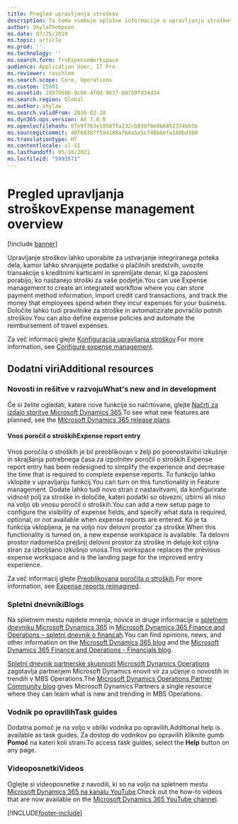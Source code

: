 ```yaml
---
title: Pregled upravljanja stroškov
description: Ta tema vsebuje splošne informacije o upravljanju stroškov in povezave do dodatnih virov. Upravljanje stroškov lahko uporabite za ustvarjanje integriranega poteka dela, kamor lahko shranjujete podatke o plačilnih sredstvih, uvozite transakcije s kreditnimi karticami in spremljate denar, ki ga zaposleni porabijo, ko nastanejo stroški za vaše podjetje.
author: ShylaThompson
ms.date: 07/25/2019
ms.topic: article
ms.prod: ''
ms.technology: ''
ms.search.form: TrvExpenseWorkspace
audience: Application User, IT Pro
ms.reviewer: roschlom
ms.search.scope: Core, Operations
ms.custom: 15001
ms.assetid: 2d97d69b-9c08-4f0d-9637-68759fd34d34
ms.search.region: Global
ms.author: shylaw
ms.search.validFrom: 2016-02-28
ms.dyn365.ops.version: AX 7.0.0
ms.openlocfilehash: 0fe9f763e18507fa232cb830f8e0b6852374b65b
ms.sourcegitcommit: 40f68387f594180af64a5e5c748b6efa188bd300
ms.translationtype: HT
ms.contentlocale: sl-SI
ms.lasthandoff: 05/10/2021
ms.locfileid: "5993571"
---
```

# <a name="expense-management-overview"></a><span data-ttu-id="59c80-104">Pregled upravljanja stroškov</span><span class="sxs-lookup"><span data-stu-id="59c80-104">Expense management overview</span></span>

[!include [banner](../includes/banner.md)]

<span data-ttu-id="59c80-105">Upravljanje stroškov lahko uporabite za ustvarjanje integriranega poteka dela, kamor lahko shranjujete podatke o plačilnih sredstvih, uvozite transakcije s kreditnimi karticami in spremljate denar, ki ga zaposleni porabijo, ko nastanejo stroški za vaše podjetje.</span><span class="sxs-lookup"><span data-stu-id="59c80-105">You can use Expense management to create an integrated workflow where you can store payment method information, import credit card transactions, and track the money that employees spend when they incur expenses for your business.</span></span> <span data-ttu-id="59c80-106">Določite lahko tudi pravilnike za stroške in avtomatizirate povračilo potnih stroškov.</span><span class="sxs-lookup"><span data-stu-id="59c80-106">You can also define expense policies and automate the reimbursement of travel expenses.</span></span>

<span data-ttu-id="59c80-107">Za več informacij glejte [Konfiguracija upravljanja stroškov](plan-expense-management.md).</span><span class="sxs-lookup"><span data-stu-id="59c80-107">For more information, see [Configure expense management](plan-expense-management.md).</span></span>

## <a name="additional-resources"></a><span data-ttu-id="59c80-108">Dodatni viri</span><span class="sxs-lookup"><span data-stu-id="59c80-108">Additional resources</span></span>

### <a name="whats-new-and-in-development"></a><span data-ttu-id="59c80-109">Novosti in rešitve v razvoju</span><span class="sxs-lookup"><span data-stu-id="59c80-109">What's new and in development</span></span>

<span data-ttu-id="59c80-110">Če si želite ogledati, katere nove funkcije so načrtovane, glejte [Načrti za izdajo storitve Microsoft Dynamics 365](/dynamics365/release-plans/).</span><span class="sxs-lookup"><span data-stu-id="59c80-110">To see what new features are planned, see the [Microsoft Dynamics 365 release plans](/dynamics365/release-plans/).</span></span>

#### <a name="expense-report-entry"></a><span data-ttu-id="59c80-111">Vnos poročil o stroških</span><span class="sxs-lookup"><span data-stu-id="59c80-111">Expense report entry</span></span>

<span data-ttu-id="59c80-112">Vnos poročila o stroških je bil preoblikovan v želji po poenostavitvi izkušnje in skrajšanja potrebnega časa za izpolnitev poročil o stroških.</span><span class="sxs-lookup"><span data-stu-id="59c80-112">Expense report entry has been redesigned to simplify the experience and decrease the time that is required to complete expense reports.</span></span> <span data-ttu-id="59c80-113">To funkcijo lahko vklopite v upravljanju funkcij.</span><span class="sxs-lookup"><span data-stu-id="59c80-113">You can turn on this functionality in Feature management.</span></span> <span data-ttu-id="59c80-114">Dodate lahko tudi novo stran z nastavitvami, da konfigurirate vidnost polj za stroške in določite, kateri podatki so obvezni, izbirni ali niso na voljo ob vnosu poročil o stroških.</span><span class="sxs-lookup"><span data-stu-id="59c80-114">You can add a new setup page to configure the visibility of expense fields, and specify what data is required, optional, or not available when expense reports are entered.</span></span> <span data-ttu-id="59c80-115">Ko je ta funkcija vklopljena, je na voljo nov delovni prostor za stroške.</span><span class="sxs-lookup"><span data-stu-id="59c80-115">When this functionality is turned on, a new expense workspace is available.</span></span> <span data-ttu-id="59c80-116">Ta delovni prostor nadomešča prejšnji delovni prostor za stroške in deluje kot ciljna stran za izboljšano izkušnjo vnosa.</span><span class="sxs-lookup"><span data-stu-id="59c80-116">This workspace replaces the previous expense workspace and is the landing page for the improved entry experience.</span></span>

<span data-ttu-id="59c80-117">Za več informacij glejte [Preoblikovana poročila o stroških](ExpenseWorkspaceNew.md).</span><span class="sxs-lookup"><span data-stu-id="59c80-117">For more information, see [Expense reports reimagined](ExpenseWorkspaceNew.md).</span></span>

### <a name="blogs"></a><span data-ttu-id="59c80-118">Spletni dnevniki</span><span class="sxs-lookup"><span data-stu-id="59c80-118">Blogs</span></span>

<span data-ttu-id="59c80-119">Na spletnem mestu najdete mnenja, novice in druge informacije o [spletnem dnevniku Microsoft Dynamics 365](https://community.dynamics.com/b/msftdynamicsblog?c=Enterprise) in [Microsoft Dynamics 365 Finance and Operations – spletni dnevnik o financah](https://community.dynamics.com/365/financeandoperations/b/financials).</span><span class="sxs-lookup"><span data-stu-id="59c80-119">You can find opinions, news, and other information on the [Microsoft Dynamics 365 blog](https://community.dynamics.com/b/msftdynamicsblog?c=Enterprise) and the [Microsoft Dynamics 365 Finance and Operations - Financials blog](https://community.dynamics.com/365/financeandoperations/b/financials).</span></span>

<span data-ttu-id="59c80-120">[Spletni dnevnik partnerske skupnosti Microsoft Dynamics Operations](https://community.dynamics.com/partner/b/operationspartnercommunityblog) zagotavlja partnerjem Microsoft Dynamics enovit vir za učenje o novostih in trendih v MBS Operations.</span><span class="sxs-lookup"><span data-stu-id="59c80-120">The [Microsoft Dynamics Operations Partner Community blog](https://community.dynamics.com/partner/b/operationspartnercommunityblog) gives Microsoft Dynamics Partners a single resource where they can learn what is new and trending in MBS Operations.</span></span>

### <a name="task-guides"></a><span data-ttu-id="59c80-121">Vodnik po opravilih</span><span class="sxs-lookup"><span data-stu-id="59c80-121">Task guides</span></span>

<span data-ttu-id="59c80-122">Dodatna pomoč je na voljo v obliki vodnika po opravilih.</span><span class="sxs-lookup"><span data-stu-id="59c80-122">Additional help is available as task guides.</span></span> <span data-ttu-id="59c80-123">Za dostop do vodnikov po opravilih kliknite gumb **Pomoč** na kateri koli strani.</span><span class="sxs-lookup"><span data-stu-id="59c80-123">To access task guides, select the **Help** button on any page.</span></span>

### <a name="videos"></a><span data-ttu-id="59c80-124">Videoposnetki</span><span class="sxs-lookup"><span data-stu-id="59c80-124">Videos</span></span>

<span data-ttu-id="59c80-125">Oglejte si videoposnetke z navodili, ki so na voljo na spletnem mestu [Microsoft Dynamics 365 na kanalu YouTube](https://www.youtube.com/channel/UCJGCg4rB3QSs8y_1FquelBQ).</span><span class="sxs-lookup"><span data-stu-id="59c80-125">Check out the how-to videos that are now available on the [Microsoft Dynamics 365 YouTube channel](https://www.youtube.com/channel/UCJGCg4rB3QSs8y_1FquelBQ).</span></span>


[!INCLUDE[footer-include](../includes/footer-banner.md)]